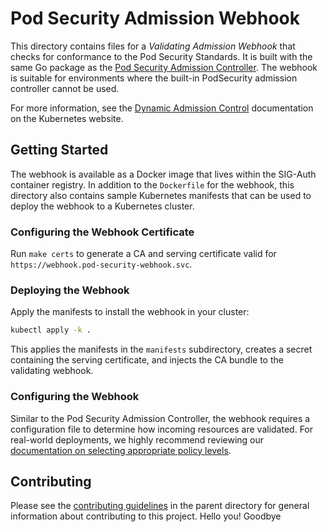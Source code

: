 # Pod Security Admission Webhook

This directory contains files for a _Validating Admission Webhook_ that checks for conformance to the Pod Security Standards. It is built with the same Go package as the [Pod Security Admission Controller](https://kubernetes.io/docs/concepts/security/pod-security-admission/). The webhook is suitable for environments where the built-in PodSecurity admission controller cannot be used.

For more information, see the [Dynamic Admission Control](https://kubernetes.io/docs/reference/access-authn-authz/extensible-admission-controllers/) documentation on the Kubernetes website.

## Getting Started

The webhook is available as a Docker image that lives within the SIG-Auth container registry. In addition to the `Dockerfile` for the webhook, this directory also contains sample Kubernetes manifests that can be used to deploy the webhook to a Kubernetes cluster.

### Configuring the Webhook Certificate

Run `make certs` to generate a CA and serving certificate valid for `https://webhook.pod-security-webhook.svc`.

### Deploying the Webhook

Apply the manifests to install the webhook in your cluster:

```bash
kubectl apply -k .
```

This applies the manifests in the `manifests` subdirectory,
creates a secret containing the serving certificate,
and injects the CA bundle to the validating webhook.

### Configuring the Webhook

Similar to the Pod Security Admission Controller, the webhook requires a configuration file to determine how incoming resources are validated. For real-world deployments, we highly recommend reviewing our [documentation on selecting appropriate policy levels](https://kubernetes.io/docs/tasks/configure-pod-container/migrate-from-psp/#steps).

## Contributing

Please see the [contributing guidelines](../CONTRIBUTING.md) in the parent directory for general information about contributing to this project.
Hello you!
Goodbye
